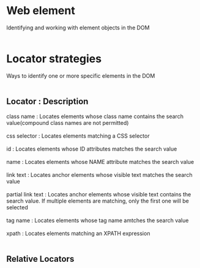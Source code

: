 <h1>Web element</h1>

Identifying and working with element objects in the DOM<br><br>

<h1>Locator strategies</h1>

Ways to identify one or more specific elements in the DOM<br><br>

<h2>Locator : Description</h2>

class name : Locates elements whose class name contains the search value(compound class names are not permitted)<br><br>
css selector : Locates elements matching a CSS selector<br><br>
id : Locates elements whose ID attributes matches the search value<br><br>
name : Locates elements whose NAME attribute matches the search value<br><br>
link text : Locates anchor elements whose visible text matches the search value<br><br>
partial link text : Locates anchor elements whose visible text contains the search value. If multiple elements are matching, only the first one will be selected<br><br>
tag name : Locates elements whose tag name amtches the search value<br><br>
xpath : Locates elements matching an XPATH expression<br><br>

<h2> Relative Locators</h2>
